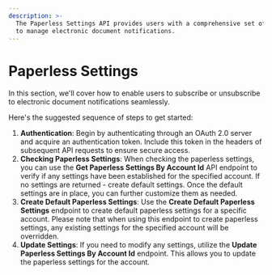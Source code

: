 ```yaml
---
description: >-
  The Paperless Settings API provides users with a comprehensive set of methods
  to manage electronic document notifications.
---
```


# Paperless Settings

In this section, we'll cover how to enable users to subscribe or unsubscribe to electronic document notifications seamlessly.&#x20;

Here's the suggested sequence of steps to get started:

1. **Authentication**: Begin by authenticating through an OAuth 2.0 server and acquire an authentication token. Include this token in the headers of subsequent API requests to ensure secure access.
2. **Checking Paperless Settings**: When checking the paperless settings, you can use the **Get Paperless Settings By Account Id** API endpoint to verify if any settings have been established for the specified account. If no settings are returned - create default settings. Once the default settings are in place, you can further customize them as needed.
3. **Create Default Paperless Settings**: Use the **Create Default Paperless Settings** endpoint to create default paperless settings for a specific account. Please note that when using this endpoint to create paperless settings, any existing settings for the specified account will be overridden.
4. **Update Settings**: If you need to modify any settings, utilize the **Update Paperless Settings By Account Id** endpoint. This allows you to update the paperless settings for the account.
